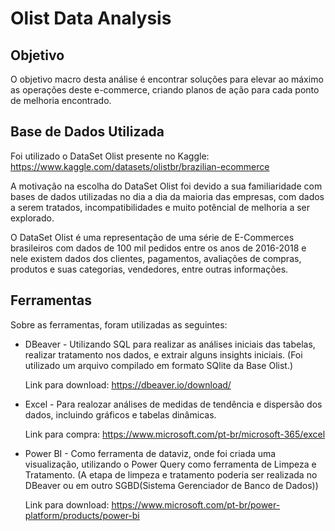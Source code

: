 #  Olist Data Analysis

## Objetivo
O objetivo macro desta análise é encontrar soluções para elevar ao máximo as operações deste e-commerce, criando planos de ação para cada ponto de melhoria encontrado.

## Base de Dados Utilizada
Foi utilizado o DataSet Olist presente no Kaggle:
https://www.kaggle.com/datasets/olistbr/brazilian-ecommerce

A motivação na escolha do DataSet Olist foi devido a sua familiaridade com bases de dados utilizadas no dia a dia da maioria das empresas, com dados a serem tratados, incompatibilidades e muito potêncial de melhoria a ser explorado. 

O DataSet Olist é uma representação de uma série de E-Commerces brasileiros com dados de 100 mil pedidos entre os anos de 2016-2018 e nele existem dados dos clientes, pagamentos, avaliações de compras, produtos e suas categorias, vendedores, entre outras informações.

## Ferramentas
Sobre as ferramentas, foram utilizadas as seguintes:

* DBeaver - Utilizando SQL para realizar as análises iniciais das tabelas, realizar tratamento nos dados, e extrair alguns insights iniciais.
(Foi utilizado um arquivo compilado em formato SQlite da Base Olist.)

    Link para download: https://dbeaver.io/download/

* Excel - Para realozar análises de medidas de tendência e dispersão dos dados, incluindo gráficos e tabelas dinâmicas.

    Link para compra: https://www.microsoft.com/pt-br/microsoft-365/excel

* Power BI - Como ferramenta de dataviz, onde foi criada uma visualização, utilizando o Power Query como ferramenta de Limpeza e Tratamento.
(A etapa de limpeza e tratamento poderia ser realizada no DBeaver ou em outro SGBD(Sistema Gerenciador de Banco de Dados))

    Link para download: https://www.microsoft.com/pt-br/power-platform/products/power-bi


##